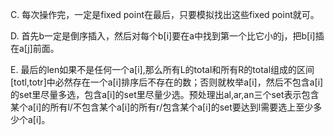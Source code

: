 C. 每次操作完，一定是fixed point在最后，只要模拟找出这些fixed point就可。

D. 首先b一定是倒序插入，然后对每个b[i]要在a中找到第一个比它小的j，把b[i]插在a[j]前面。

E. 最后的len如果不是任何一个a[i],那么所有L的total和所有R的total组成的区间[totl,totr]中必然存在一个a[i]排序后不存在的数；否则就枚举a[i]，然后不包含a[i]的set里尽量多选，包含a[i]的set里尽量少选。预处理出al,ar,an三个set表示包含某个a[i]的所有l/不包含某个a[i]的所有r/包含某个a[i]的set要达到l需要选上至少多少个a[i]。
